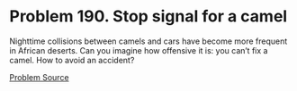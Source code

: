 # Problem 190. Stop signal for a camel

Nighttime collisions between camels and cars have become more frequent in African deserts. Can you imagine how offensive it is: you can’t fix a camel. How to avoid an accident?

[Problem Source](https://www.trizland.ru/tasks/1288/)